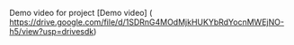 Demo video for project 
[Demo video]  ( https://drive.google.com/file/d/1SDRnG4MOdMjkHUKYbRdYocnMWEjNO-h5/view?usp=drivesdk)

